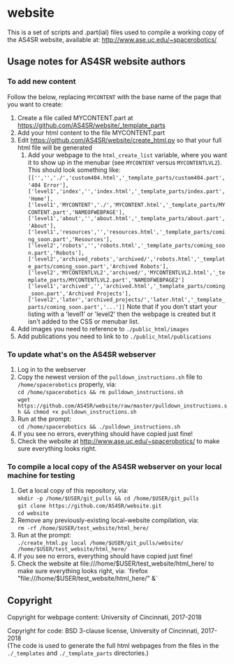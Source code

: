 # website

This is a set of scripts and .part(ial) files used to compile a working copy of the AS4SR website, available at:
http://www.ase.uc.edu/~spacerobotics/


## Usage notes for AS4SR website authors

### To add new content
Follow the below, replacing `MYCONTENT` with the base name of the page that you want to create:
1. Create a file called MYCONTENT.part at https://github.com/AS4SR/website/_template_parts
1. Add your html content to the file MYCONTENT.part
1. Edit https://github.com/AS4SR/website/create_html.py so that your full html file will be generated
    1. Add your webpage to the `html_create_list` variable, where you want it to show up in the menubar (see `MYCONTENT` versus `MYCONTENTLVL2`). This should look something like:  
    `[['','','./','custom404.html','_template_parts/custom404.part','404 Error'],`
    ` ['level1','index','','index.html','_template_parts/index.part','Home'],`
    ` ['level1','MYCONTENT','./','MYCONTENT.html','_template_parts/MYCONTENT.part','NAMEOFWEBPAGE'],`
    ` ['level1','about','','about.html','_template_parts/about.part','About'],`
    ` ['level1','resources','','resources.html','_template_parts/coming_soon.part','Resources'],`
    ` ['level2','robots','','robots.html','_template_parts/coming_soon.part','Robots'],`
    ` ['level2','archived_robots','archived/','robots.html','_template_parts/coming_soon.part','Archived Robots'],`
    ` ['level2','MYCONTENTLVL2','archived/','MYCONTENTLVL2.html','_template_parts/MYCONTENTLVL2.part','NAMEOFWEBPAGE2']`
    ` ['level1','archived','','archived.html','_template_parts/coming_soon.part','Archived Projects'],`
    ` ['level2','later','archived_projects/','later.html','_template_parts/coming_soon.part','...']]`
    Note that if you don't start your listing with a 'level1' or 'level2' then the webpage is created but it isn't added to the CSS or menubar list.
1. Add images you need to reference to `./public_html/images`
1. Add publications you need to link to to `./public_html/publications`

### To update what's on the AS4SR webserver
1. Log in to the webserver
1. Copy the newest version of the `pulldown_instructions.sh` file to `/home/spacerobotics` properly, via:  
`cd /home/spacerobotics && rm pulldown_instructions.sh`  
`wget https://github.com/AS4SR/website/raw/master/pulldown_instructions.sh && chmod +x pulldown_instructions.sh`
1. Run at the prompt:  
`cd /home/spacerobotics && ./pulldown_instructions.sh`
1. If you see no errors, everything should have copied just fine!
1. Check the website at http://www.ase.uc.edu/~spacerobotics/ to make sure everything looks right.

### To compile a local copy of the AS4SR webserver on your local machine for testing
1. Get a local copy of this repository, via:  
`mkdir -p /home/$USER/git_pulls && cd /home/$USER/git_pulls`  
`git clone https://github.com/AS4SR/website.git`  
`cd website`
1. Remove any previously-existing local-website compilation, via:  
`rm -rf /home/$USER/test_website/html_here/`
1. Run at the prompt:  
`./create_html.py local /home/$USER/git_pulls/website/ /home/$USER/test_website/html_here/`
1. If you see no errors, everything should have copied just fine!
1. Check the website at file:///home/$USER/test_website/html_here/ to make sure everything looks right, via:  
`firefox "file:///home/$USER/test_website/html_here/" &`

## Copyright
Copyright for webpage content: University of Cincinnati, 2017-2018

Copyright for code: BSD 3-clause license, University of Cincinnati, 2017-2018  
(The code is used to generate the full html webpages from the files in the `./_templates` and `./_template_parts` directories.)
